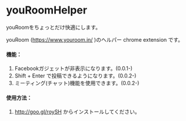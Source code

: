 youRoomHelper
=============

youRoomをちょっとだけ快適にします。


youRoom (https://www.youroom.in/ )のヘルパー chrome extension です。  
  
#### 機能：  
1. Facebookガジェットが非表示になります。(0.0.1-)  
2. Shift + Enter で投稿できるようになります。(0.0.2-)  
3. ミーティング(チャット)機能を使用できます。(0.0.2-)  
  
  
#### 使用方法：  
  
1. http://goo.gl/roySH からインストールしてください。  
  
